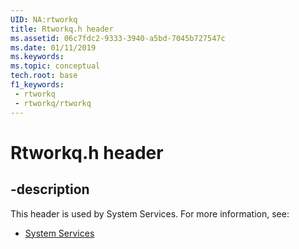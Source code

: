 ```yaml
---
UID: NA:rtworkq
title: Rtworkq.h header
ms.assetid: 06c7fdc2-9333-3940-a5bd-7045b727547c
ms.date: 01/11/2019
ms.keywords: 
ms.topic: conceptual
tech.root: base
f1_keywords:
 - rtworkq
 - rtworkq/rtworkq
---
```


# Rtworkq.h header


## -description

This header is used by System Services. For more information, see:

- [System Services](../_base/index.md)

